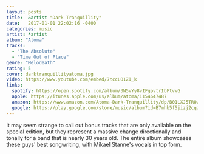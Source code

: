 ```yaml
---
layout: posts
title:  &artist "Dark Tranquillity"
date:   2017-01-01 22:02:16 -0400
categories: music
artist: *artist
album: "Atoma"
tracks:
  - "The Absolute"
  - "Time Out of Place"
genre: "Melodeath"
rating: 5
cover: darktranquillityatoma.jpg
video: https://www.youtube.com/embed/7tccLO1ZI_k
links:
  spotify: https://open.spotify.com/album/3N5vYy8vIFgpvtrIbFtvvG
  apple: https://itunes.apple.com/us/album/atoma/1154647487
  amazon: https://www.amazon.com/Atoma-Dark-Tranquillity/dp/B01LXJ5TRO/ref=ice_ac_b_dpb
  google: https://play.google.com/store/music/album?id=B7mhb5f5jizj2cqz6qhdflgykg4&tid=song-Tmvhmgzzwpiyf7c6w3ksslelyf4&hl=en
---
```


It may seem strange to call out bonus tracks that are only available on the special edition, but they represent a massive change directionally and tonally for a band that is nearly 30 years old.  The entire album showcases these guys' best songwriting, with Mikael Stanne's vocals in top form.
